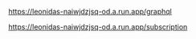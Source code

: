 https://leonidas-naiwjdzjsq-od.a.run.app/graphql

https://leonidas-naiwjdzjsq-od.a.run.app/subscription
